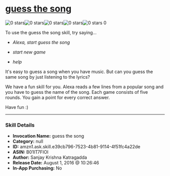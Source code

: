 # [guess the song](http://alexa.amazon.com/#skills/amzn1.ask.skill.e39cb796-7523-4b81-9114-4f51fc4a22de)
![0 stars](../../images/ic_star_border_black_18dp_1x.png)![0 stars](../../images/ic_star_border_black_18dp_1x.png)![0 stars](../../images/ic_star_border_black_18dp_1x.png)![0 stars](../../images/ic_star_border_black_18dp_1x.png)![0 stars](../../images/ic_star_border_black_18dp_1x.png) 0

To use the guess the song skill, try saying...

* *Alexa, start guess the song*

* *start new game*

* *help*

It's easy to guess a song when you have music. But can you guess the same song by just listening to the lyrics?

We have a fun skill for you. Alexa reads a few lines from a popular song and you have to guess the name of the song. Each game consists of five rounds. You gain a point for every correct answer.

Have fun :)

***

### Skill Details

* **Invocation Name:** guess the song
* **Category:** null
* **ID:** amzn1.ask.skill.e39cb796-7523-4b81-9114-4f51fc4a22de
* **ASIN:** B01IT7FIOI
* **Author:** Sanjay Krishna Katragadda
* **Release Date:** August 1, 2016 @ 10:26:46
* **In-App Purchasing:** No
